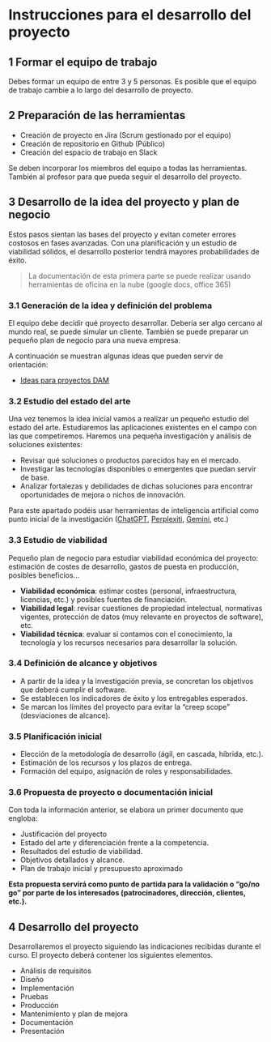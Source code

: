 
# Instrucciones para el desarrollo del proyecto


## 1 Formar el equipo de trabajo

Debes formar un equipo de entre 3 y 5 personas. Es posible que el equipo de trabajo cambie a lo largo del desarrollo de proyecto.

## 2 Preparación de las herramientas 

- Creación de proyecto en Jira (Scrum gestionado por el equipo)
- Creación de repositorio en Github (Público)
- Creación del espacio de trabajo en Slack

Se deben incorporar los miembros del equipo a todas las herramientas. También al profesor para que pueda seguir el desarrollo del proyecto.

## 3 Desarrollo de la idea del proyecto y plan de negocio

Estos pasos sientan las bases del proyecto y evitan cometer errores costosos en fases avanzadas. Con una planificación y un estudio de viabilidad sólidos, el desarrollo posterior tendrá mayores probabilidades de éxito.

>La documentación de esta primera parte se puede realizar usando herramientas de oficina en la nube (google docs, office 365)

### 3.1 Generación de la idea y definición del problema

El equipo debe decidir qué proyecto desarrollar. Debería ser algo cercano al mundo real, se puede simular un cliente. También se puede preparar un pequeño plan de negocio para una nueva empresa.

A continuación se muestran algunas ideas que pueden servir de orientación:
- [Ideas para proyectos DAM](ideas.proyectos.DAM.md)

### 3.2 Estudio del estado del arte

Una vez tenemos la idea inicial vamos a realizar un pequeño estudio del estado del arte. Estudiaremos las aplicaciones existentes en el campo con las que competiremos. Haremos una pequeña investigación y análisis de soluciones existentes:

- Revisar qué soluciones o productos parecidos hay en el mercado.
- Investigar las tecnologías disponibles o emergentes que puedan servir de base.
- Analizar fortalezas y debilidades de dichas soluciones para encontrar oportunidades de mejora o nichos de innovación.

Para este apartado podéis usar herramientas de inteligencia artificial como punto inicial de la investigación ([ChatGPT](https://chatgpt.com/), [Perplexiti](https://www.perplexity.ai/), [Gemini](https://gemini.google.com/), etc.)



### 3.3 **Estudio de viabilidad**

Pequeño plan de negocio para estudiar viabilidad económica del proyecto: estimación de costes de desarrollo, gastos de puesta en producción, posibles beneficios...

 - **Viabilidad económica**: estimar costes (personal, infraestructura, licencias, etc.) y posibles fuentes de financiación.
 -  **Viabilidad legal**: revisar cuestiones de propiedad intelectual, normativas vigentes, protección de datos (muy relevante en proyectos de software), etc.
- **Viabilidad técnica**: evaluar si contamos con el conocimiento, la tecnología y los recursos necesarios para desarrollar la solución.

### 3.4 **Definición de alcance y objetivos**
    
- A partir de la idea y la investigación previa, se concretan los objetivos que deberá cumplir el software.
- Se establecen los indicadores de éxito y los entregables esperados.
-  Se marcan los límites del proyecto para evitar la “creep scope” (desviaciones de alcance).

### 3.5 **Planificación inicial**
    
- Elección de la metodología de desarrollo (ágil, en cascada, híbrida, etc.).
- Estimación de los recursos y los plazos de entrega.
- Formación del equipo, asignación de roles y responsabilidades.

### 3.6 **Propuesta de proyecto o documentación inicial**
    
Con toda la información anterior, se elabora un primer documento que engloba:
- Justificación del proyecto
- Estado del arte y diferenciación frente a la competencia.
- Resultados del estudio de viabilidad.
- ​Objetivos detallados y alcance.
- Plan de trabajo inicial y presupuesto aproximado    

 **Esta propuesta servirá como punto de partida para la validación o “go/no go” por parte de los interesados (patrocinadores, dirección, clientes, etc.).**

## 4 Desarrollo del proyecto

Desarrollaremos el proyecto siguiendo las indicaciones recibidas durante el curso. El proyecto deberá contener los siguientes elementos.

- Análisis de requisitos
- Diseño
- Implementación 
- Pruebas
- Producción
- Mantenimiento y plan de mejora
- Documentación
- Presentación



